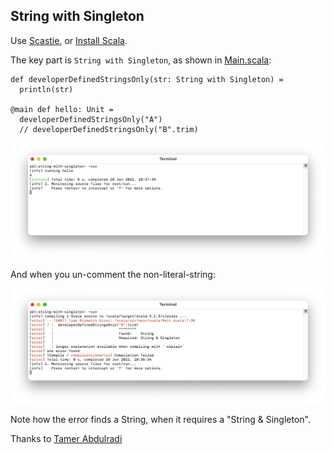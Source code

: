## String with Singleton

Use [Scastie](https://scastie.scala-lang.org/), or [Install Scala](https://docs.scala-lang.org/getting-started/).

The key part is `String with Singleton`, as shown in [Main.scala](./src/main/scala/Main.scala):

	def developerDefinedStringsOnly(str: String with Singleton) =
	  println(str)

	@main def hello: Unit =
	  developerDefinedStringsOnly("A")
	  // developerDefinedStringsOnly("B".trim)

![Screenshot of the above code compiling, and showing the output "A"](./screenshot-1.png)

And when you un-comment the non-literal-string:

![Screenshot of the code error, as it cannot compile](./screenshot-2.png)

Note how the error finds a String, when it requires a "String & Singleton".

Thanks to [Tamer Abdulradi](https://twitter.com/tabdulradi)